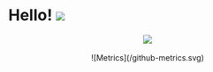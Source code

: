 


# Hello! <img src="https://c.tenor.com/Wx9IEmZZXSoAAAAi/hi.gif" width="30px">

<p align="center">
  <img src="https://komarev.com/ghpvc/?username=dylan0356"/>
</p>

<p align="center">
   ![Metrics](/github-metrics.svg)
</p>

